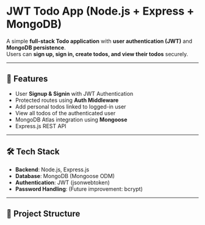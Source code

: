# JWT Todo App (Node.js + Express + MongoDB)

A simple **full-stack Todo application** with **user authentication (JWT)** and **MongoDB persistence**.  
Users can **sign up, sign in, create todos, and view their todos** securely.

---

## 🚀 Features
- User **Signup & Signin** with JWT Authentication
- Protected routes using **Auth Middleware**
- Add personal todos linked to logged-in user
- View all todos of the authenticated user
- MongoDB Atlas integration using **Mongoose**
- Express.js REST API

---

## 🛠️ Tech Stack
- **Backend**: Node.js, Express.js
- **Database**: MongoDB (Mongoose ODM)
- **Authentication**: JWT (jsonwebtoken)
- **Password Handling**: (Future improvement: bcrypt)

---

## 📂 Project Structure
